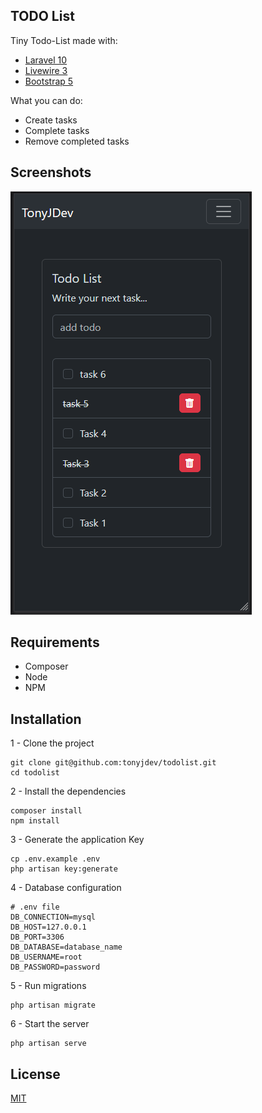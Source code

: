 ## TODO List

Tiny Todo-List made with:
- [Laravel 10](https://laravel.com/docs/10.x)
- [Livewire 3](https://livewire.laravel.com/)
- [Bootstrap 5](https://getbootstrap.com/)

What you can do:
- Create tasks
- Complete tasks
- Remove completed tasks

## Screenshots

![App Screenshot](/resources/img/todo-list.png)

## Requirements
- Composer
- Node
- NPM

## Installation
1 - Clone the project
```
git clone git@github.com:tonyjdev/todolist.git
cd todolist
```
2 - Install the dependencies
```
composer install
npm install
```
3 - Generate the application Key
```
cp .env.example .env
php artisan key:generate
```
4 - Database configuration
```
# .env file
DB_CONNECTION=mysql
DB_HOST=127.0.0.1
DB_PORT=3306
DB_DATABASE=database_name
DB_USERNAME=root
DB_PASSWORD=password
```
5 - Run migrations
```
php artisan migrate
```
6 - Start the server
```
php artisan serve
```
## License

[MIT](https://choosealicense.com/licenses/mit/)

